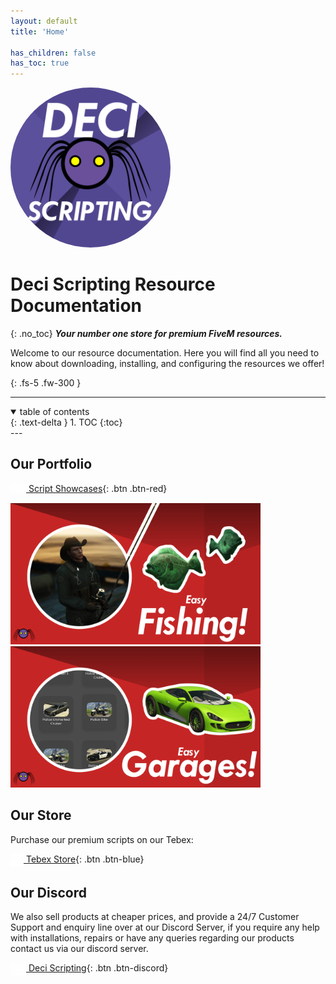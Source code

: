 ```yaml
---
layout: default
title: 'Home'

has_children: false
has_toc: true
---
```


<img class='cover-img' style="border-radius: 1000px;" width="256px" src='./assets/img/icons/logo.png' alt='Prime Mods Logo' draggable='false'>



# Deci Scripting Resource Documentation
{: .no_toc}
***Your number one store for premium FiveM resources.***

Welcome to our resource documentation. 
Here you will find all you need to know about downloading, installing, and configuring the resources we offer!

{: .fs-5 .fw-300 }

---
<details open markdown="block">
<summary>
table of contents
</summary>
{: .text-delta }
1. TOC
{:toc}
</details>
---

## Our Portfolio

[<img class='cover-img' width="25px" style="vertical-align: middle;" src='./assets/img/icons/youtube.png' alt='YouTube' draggable='false'> Script Showcases](https://www.youtube.com/channel/UC3CL8jOgWuRE6JV9oxsKeOg){: .btn .btn-red}

<img class='cover-img' width="400px" src="assets/img/packages/easyfishing-thumb.png" draggable="false">
<img class='cover-img' width="400px" src="assets/img/packages/easygarages-thumb.png" draggable="false">

## Our Store

Purchase our premium scripts on our Tebex:

[<img class='cover-img' width="21px" style="vertical-align: middle;" src='./assets/img/icons/prime.png' alt='Tebex' draggable='false'> Tebex Store](https://store.decidev.tk/){: .btn .btn-blue}

## Our Discord

We also sell products at cheaper prices, and provide a 24/7 Customer Support and enquiry line over at our Discord Server, if you require any help with installations, repairs or have any queries regarding our products contact us via our discord server.

[<img class='cover-img' width="25px" style="vertical-align: middle;" src='./assets/img/icons/discord.png' alt='Discord' draggable='false'> Deci Scripting](https://ds.decidev.tk){: .btn .btn-discord}